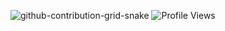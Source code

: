![github-contribution-grid-snake](https://user-images.githubusercontent.com/106864876/179424426-29262e35-ab7b-4701-8ce3-8ed7db3d592b.svg)
![Profile Views](https://komarev.com/ghpvc/?username=devran6606)
